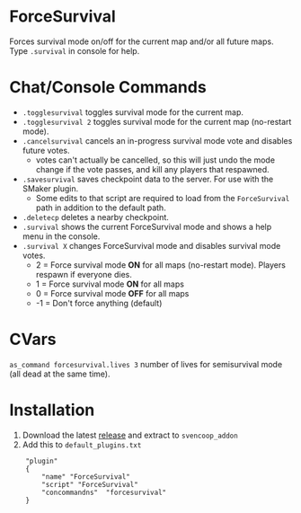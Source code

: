# ForceSurvival
Forces survival mode on/off for the current map and/or all future maps. Type `.survival` in console for help.

# Chat/Console Commands
- `.togglesurvival` toggles survival mode for the current map.  
- `.togglesurvival 2` toggles survival mode for the current map (no-restart mode).  
- `.cancelsurvival` cancels an in-progress survival mode vote and disables future votes.  
   - votes can't actually be cancelled, so this will just undo the mode change if the vote passes, and kill any players that respawned. 
- `.savesurvival` saves checkpoint data to the server. For use with the SMaker plugin.
  - Some edits to that script are required to load from the `ForceSurvival` path in addition to the default path.
- `.deletecp` deletes a nearby checkpoint.
- `.survival` shows the current ForceSurvival mode and shows a help menu in the console.  
- `.survival X` changes ForceSurvival mode and disables survival mode votes.
    - 2 = Force survival mode **ON** for all maps (no-restart mode). Players respawn if everyone dies.
    - 1 = Force survival mode **ON** for all maps
    - 0 = Force survival mode **OFF** for all maps
    - -1 = Don't force anything (default)

# CVars
`as_command forcesurvival.lives 3` number of lives for semisurvival mode (all dead at the same time).

# Installation
1. Download the latest [release](https://github.com/wootguy/ForceSurvival/releases) and extract to `svencoop_addon`
1. Add this to `default_plugins.txt`
```
    "plugin"
    {
        "name" "ForceSurvival"
        "script" "ForceSurvival"
        "concommandns" 	"forcesurvival"
    }
```
